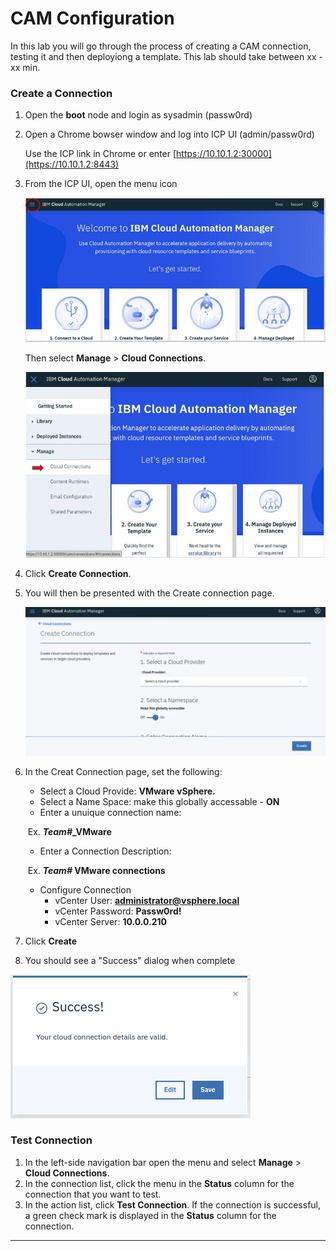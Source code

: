 # CAM Configuration

In this lab you will go through the process of creating a CAM connection, testing it and then deployiong a template.  This lab should take between xx -xx min.

### Create a Connection



1. Open the **boot** node and login as sysadmin (passw0rd)

2. Open a Chrome bowser window and log into ICP UI (admin/passw0rd)

   Use the ICP link in Chrome or enter [https://10.10.1.2:30000](https://10.10.1.2:8443)

3. From the ICP UI, open the menu icon 

    

   ![Lab_1-2_A](../images/Lab_1-2_A.png)

   Then select **Manage** > **Cloud Connections**.

   ![Lab_1-2_B](../images/Lab_1-2_B.png)

4. Click **Create Connection**. 

5. You will then be presented with the Create connection page. 

    ![Lab_1-2_C](../images/Lab_1-2_C.png)

6. In the Creat Connection page, set the following:

    - Select a Cloud Provide: **VMware vSphere.** 
    - Select a Name Space: make this globally accessable - **ON**
    - Enter a unuique  connection name:

    ​		   Ex.  ***Team#*_VMware**

    - Enter a Connection Description:

    ​		   Ex. ***Team#* VMware connections**

    - Configure Connection
      - vCenter User: **administrator@vsphere.local**
      - vCenter Password: **Passw0rd!**
      - vCenter Server:  **10.0.0.210**

 7. Click **Create**

 8. You should see a "Success" dialog when complete


![Lab_1-2_D](../images/Lab_1-2_D.png)




### Test Connection

1. In the left-side navigation bar open the menu and select  **Manage** > **Cloud Connections**.
2. In the connection list, click the menu in the **Status** column for the connection that you want to test.
3. In the action list, click **Test Connection**. If the connection is successful, a green check mark is displayed in the **Status** column for the connection.



-----------------------------------------------------------

